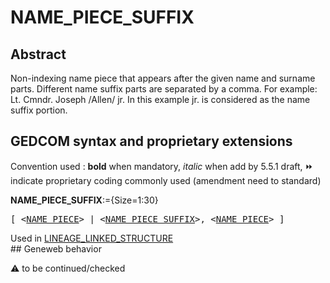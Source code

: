 ﻿# NAME_PIECE_SUFFIX
## Abstract
Non-indexing name piece that appears after the given name and surname parts. Different name suffix
parts are separated by a comma.
For example:
Lt. Cmndr. Joseph /Allen/ jr.
In this example jr. is considered as the name suffix portion.


## GEDCOM syntax and proprietary extensions
Convention used : **bold** when mandatory, _italic_ when add by 5.5.1 draft, &#x23E9; indicate proprietary coding commonly used (amendment need to standard)<br />

**NAME_PIECE_SUFFIX**:={Size=1:30}
<pre>
[ &lt;<a href=Ged.NAME_PIECE.md>NAME_PIECE</a>&gt; | &lt;<a href=Ged.NAME_PIECE_SUFFIX.md>NAME_PIECE_SUFFIX</a>&gt;, &lt;<a href=Ged.NAME_PIECE.md>NAME_PIECE</a>&gt; ]
</pre>
Used in <a href=Ged.LINEAGE_LINKED_STRUCTURE.md>LINEAGE_LINKED_STRUCTURE</a><br />## Geneweb behavior


:warning: to be continued/checked


